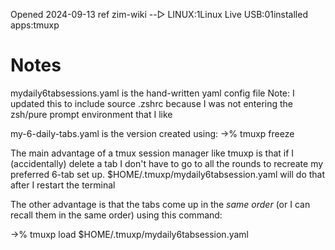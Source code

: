 Opened 2024-09-13
ref zim-wiki --▷ LINUX:1Linux Live USB:01installed apps:tmuxp


# Notes

mydaily6tabsessions.yaml is the hand-written yaml config file
Note: I updated this to include source .zshrc because I was not entering the zsh/pure prompt environment that I like

my-6-daily-tabs.yaml is the version created using:
->% tmuxp freeze 


The main advantage of a tmux session manager like tmuxp is that if I (accidentally) delete a tab I don't have to 
go to all the rounds to recreate my preferred  6-tab set up. $HOME/.tmuxp/mydaily6tabsession.yaml will do that after I restart the
terminal

The other advantage is that the tabs come up in the _same order_ (or I can recall them in the same order) 
using this command:

->% tmuxp load $HOME/.tmuxp/mydaily6tabsession.yaml 

